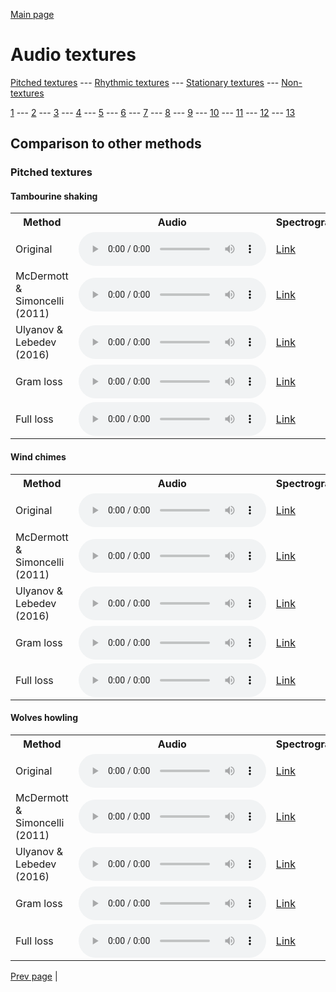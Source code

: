 [Main page](README.md)

# Audio textures

[Pitched textures](/pitched_textures/1/index.md) --- [Rhythmic textures](/rhythmic_textures/1/index.md) --- [Stationary textures](/stationary_textures/1/index.md) --- [Non-textures](/non_textures/1/index.md)

[1](pitched_textures/1/index.md) --- [2](pitched_textures/2/index.md) --- [3](pitched_textures/3/index.md) --- [4](pitched_textures/4/index.md) --- [5](pitched_textures/5/index.md) --- [6](pitched_textures/6/index.md) --- [7](pitched_textures/7/index.md) --- [8](pitched_textures/8/index.md) --- [9](pitched_textures/9/index.md) --- [10](pitched_textures/10/index.md) --- [11](pitched_textures/11/index.md) --- [12](pitched_textures/12/index.md) --- [13](pitched_textures/13/index.md)

## Comparison to other methods

### Pitched textures

#### Tambourine shaking

<center>
<table>

<tr>
  <th>Method</th>
  <th>Audio</th>
  <th>Spectrogram</th>
</tr>

<tr>
<td>Original</td>
<td>
  <audio controls>
    <source src="/assets/baselines/original/Tambourine_shaking.ogg">
    <source src="/assets/baselines/original/Tambourine_shaking.mp3">
    <source src="/assets/baselines/original/Tambourine_shaking.wav">
  </audio>
</td>
<td>
  <a href="/assets/baselines/original/Tambourine_shaking.png">Link</a>
</td>
</tr>

<tr>
<td>McDermott & Simoncelli (2011)</td>
<td>
  <audio controls>
    <source src="/assets/baselines/mcdermott/Tambourine_shaking.ogg">
    <source src="/assets/baselines/mcdermott/Tambourine_shaking.mp3">
    <source src="/assets/baselines/mcdermott/Tambourine_shaking.wav">
  </audio>
</td>
<td>
  <a href="/assets/baselines/mcdermott/Tambourine_shaking.png">Link</a>
</td>
</tr>

<tr>
<td>Ulyanov & Lebedev (2016)</td>
<td>
  <audio controls>
    <source src="/assets/baselines/ulyanov/Tambourine_shaking.ogg">
    <source src="/assets/baselines/ulyanov/Tambourine_shaking.mp3">
    <source src="/assets/baselines/ulyanov/Tambourine_shaking.wav">
  </audio>
</td>
<td>
  <a href="/assets/baselines/ulyanov/Tambourine_shaking.png">Link</a>
</td>
</tr>

<tr>
<td>Gram loss</td>
<td>
  <audio controls>
    <source src="/assets/baselines/gram/Tambourine_shaking.ogg">
    <source src="/assets/baselines/gram/Tambourine_shaking.mp3">
    <source src="/assets/baselines/gram/Tambourine_shaking.wav">
  </audio>
</td>
<td>
  <a href="/assets/baselines/gram/Tambourine_shaking.png">Link</a>
</td>
</tr>

<tr>
<td>Full loss</td>
<td>
  <audio controls>
    <source src="/assets/baselines/full_loss/Tambourine_shaking.ogg">
    <source src="/assets/baselines/full_loss/Tambourine_shaking.mp3">
    <source src="/assets/baselines/full_loss/Tambourine_shaking.wav">
  </audio>
</td>
<td>
  <a href="/assets/baselines/full_loss/Tambourine_shaking.png">Link</a>
</td>
</tr>

</table>
</center>

#### Wind chimes

<center>
<table>

<tr>
  <th>Method</th>
  <th>Audio</th>
  <th>Spectrogram</th>
</tr>

<tr>
<td>Original</td>
<td>
  <audio controls>
    <source src="/assets/baselines/original/Wind_chimes.ogg">
    <source src="/assets/baselines/original/Wind_chimes.mp3">
    <source src="/assets/baselines/original/Wind_chimes.wav">
  </audio>
</td>
<td>
  <a href="/assets/baselines/original/Wind_chimes.png">Link</a>
</td>
</tr>

<tr>
<td>McDermott & Simoncelli (2011)</td>
<td>
  <audio controls>
    <source src="/assets/baselines/mcdermott/Wind_chimes.ogg">
    <source src="/assets/baselines/mcdermott/Wind_chimes.mp3">
    <source src="/assets/baselines/mcdermott/Wind_chimes.wav">
  </audio>
</td>
<td>
  <a href="/assets/baselines/mcdermott/Wind_chimes.png">Link</a>
</td>
</tr>

<tr>
<td>Ulyanov & Lebedev (2016)</td>
<td>
  <audio controls>
    <source src="/assets/baselines/ulyanov/Wind_chimes.ogg">
    <source src="/assets/baselines/ulyanov/Wind_chimes.mp3">
    <source src="/assets/baselines/ulyanov/Wind_chimes.wav">
  </audio>
</td>
<td>
  <a href="/assets/baselines/ulyanov/Wind_chimes.png">Link</a>
</td>
</tr>

<tr>
<td>Gram loss</td>
<td>
  <audio controls>
    <source src="/assets/baselines/gram/Wind_chimes.ogg">
    <source src="/assets/baselines/gram/Wind_chimes.mp3">
    <source src="/assets/baselines/gram/Wind_chimes.wav">
  </audio>
</td>
<td>
  <a href="/assets/baselines/gram/Wind_chimes.png">Link</a>
</td>
</tr>

<tr>
<td>Full loss</td>
<td>
  <audio controls>
    <source src="/assets/baselines/full_loss/Wind_chimes.ogg">
    <source src="/assets/baselines/full_loss/Wind_chimes.mp3">
    <source src="/assets/baselines/full_loss/Wind_chimes.wav">
  </audio>
</td>
<td>
  <a href="/assets/baselines/full_loss/Wind_chimes.png">Link</a>
</td>
</tr>

</table>
</center>

#### Wolves howling

<center>
<table>

<tr>
  <th>Method</th>
  <th>Audio</th>
  <th>Spectrogram</th>
</tr>

<tr>
<td>Original</td>
<td>
  <audio controls>
    <source src="/assets/baselines/original/Wolves_howling.ogg">
    <source src="/assets/baselines/original/Wolves_howling.mp3">
    <source src="/assets/baselines/original/Wolves_howling.wav">
  </audio>
</td>
<td>
  <a href="/assets/baselines/original/Wolves_howling.png">Link</a>
</td>
</tr>

<tr>
<td>McDermott & Simoncelli (2011)</td>
<td>
  <audio controls>
    <source src="/assets/baselines/mcdermott/Wolves_howling.ogg">
    <source src="/assets/baselines/mcdermott/Wolves_howling.mp3">
    <source src="/assets/baselines/mcdermott/Wolves_howling.wav">
  </audio>
</td>
<td>
  <a href="/assets/baselines/mcdermott/Wolves_howling.png">Link</a>
</td>
</tr>

<tr>
<td>Ulyanov & Lebedev (2016)</td>
<td>
  <audio controls>
    <source src="/assets/baselines/ulyanov/Wolves_howling.ogg">
    <source src="/assets/baselines/ulyanov/Wolves_howling.mp3">
    <source src="/assets/baselines/ulyanov/Wolves_howling.wav">
  </audio>
</td>
<td>
  <a href="/assets/baselines/ulyanov/Wolves_howling.png">Link</a>
</td>
</tr>

<tr>
<td>Gram loss</td>
<td>
  <audio controls>
    <source src="/assets/baselines/gram/Wolves_howling.ogg">
    <source src="/assets/baselines/gram/Wolves_howling.mp3">
    <source src="/assets/baselines/gram/Wolves_howling.wav">
  </audio>
</td>
<td>
  <a href="/assets/baselines/gram/Wolves_howling.png">Link</a>
</td>
</tr>

<tr>
<td>Full loss</td>
<td>
  <audio controls>
    <source src="/assets/baselines/full_loss/Wolves_howling.ogg">
    <source src="/assets/baselines/full_loss/Wolves_howling.mp3">
    <source src="/assets/baselines/full_loss/Wolves_howling.wav">
  </audio>
</td>
<td>
  <a href="/assets/baselines/full_loss/Wolves_howling.png">Link</a>
</td>
</tr>

</table>
</center>

[Prev page](/pitched_textures/1/index.md) | 